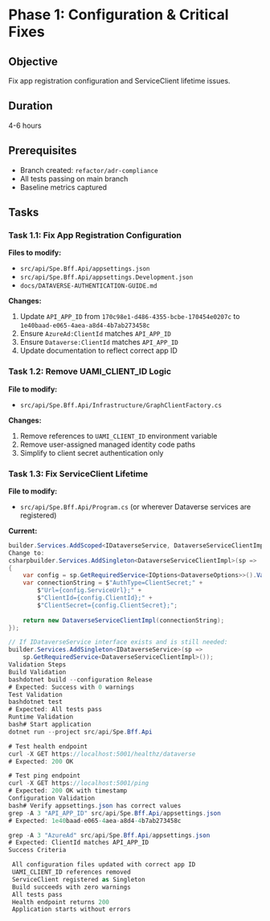 # Phase 1: Configuration & Critical Fixes

## Objective
Fix app registration configuration and ServiceClient lifetime issues.

## Duration
4-6 hours

## Prerequisites
- Branch created: `refactor/adr-compliance`
- All tests passing on main branch
- Baseline metrics captured

## Tasks

### Task 1.1: Fix App Registration Configuration
**Files to modify:**
- `src/api/Spe.Bff.Api/appsettings.json`
- `src/api/Spe.Bff.Api/appsettings.Development.json`
- `docs/DATAVERSE-AUTHENTICATION-GUIDE.md`

**Changes:**
1. Update `API_APP_ID` from `170c98e1-d486-4355-bcbe-170454e0207c` to `1e40baad-e065-4aea-a8d4-4b7ab273458c`
2. Ensure `AzureAd:ClientId` matches `API_APP_ID`
3. Ensure `Dataverse:ClientId` matches `API_APP_ID`
4. Update documentation to reflect correct app ID

### Task 1.2: Remove UAMI_CLIENT_ID Logic
**File to modify:**
- `src/api/Spe.Bff.Api/Infrastructure/GraphClientFactory.cs`

**Changes:**
1. Remove references to `UAMI_CLIENT_ID` environment variable
2. Remove user-assigned managed identity code paths
3. Simplify to client secret authentication only

### Task 1.3: Fix ServiceClient Lifetime
**File to modify:**
- `src/api/Spe.Bff.Api/Program.cs` (or wherever Dataverse services are registered)

**Current:**
```csharp
builder.Services.AddScoped<IDataverseService, DataverseServiceClientImpl>();
Change to:
csharpbuilder.Services.AddSingleton<DataverseServiceClientImpl>(sp =>
{
    var config = sp.GetRequiredService<IOptions<DataverseOptions>>().Value;
    var connectionString = $"AuthType=ClientSecret;" +
        $"Url={config.ServiceUrl};" +
        $"ClientId={config.ClientId};" +
        $"ClientSecret={config.ClientSecret};";
    
    return new DataverseServiceClientImpl(connectionString);
});

// If IDataverseService interface exists and is still needed:
builder.Services.AddSingleton<IDataverseService>(sp => 
    sp.GetRequiredService<DataverseServiceClientImpl>());
Validation Steps
Build Validation
bashdotnet build --configuration Release
# Expected: Success with 0 warnings
Test Validation
bashdotnet test
# Expected: All tests pass
Runtime Validation
bash# Start application
dotnet run --project src/api/Spe.Bff.Api

# Test health endpoint
curl -X GET https://localhost:5001/healthz/dataverse
# Expected: 200 OK

# Test ping endpoint
curl -X GET https://localhost:5001/ping
# Expected: 200 OK with timestamp
Configuration Validation
bash# Verify appsettings.json has correct values
grep -A 3 "API_APP_ID" src/api/Spe.Bff.Api/appsettings.json
# Expected: 1e40baad-e065-4aea-a8d4-4b7ab273458c

grep -A 3 "AzureAd" src/api/Spe.Bff.Api/appsettings.json
# Expected: ClientId matches API_APP_ID
Success Criteria

 All configuration files updated with correct app ID
 UAMI_CLIENT_ID references removed
 ServiceClient registered as Singleton
 Build succeeds with zero warnings
 All tests pass
 Health endpoint returns 200
 Application starts without errors